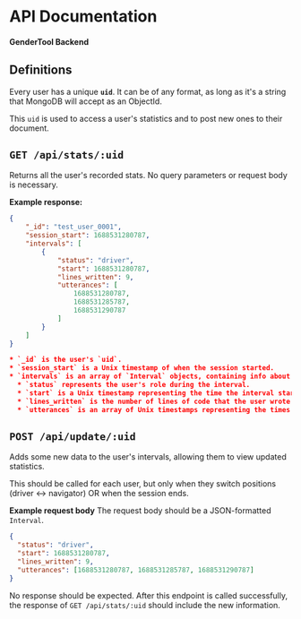 # API Documentation

#### GenderTool Backend

## Definitions

Every user has a unique **`uid`**. It can be of any format, as
long as it's a string that MongoDB will accept as an ObjectId.

This `uid` is used to access a user's statistics and to post
new ones to their document.

## `GET /api/stats/:uid`

Returns all the user's recorded stats. No query parameters or request body is necessary.

**Example response:**

```json
{
    "_id": "test_user_0001",
    "session_start": 1688531280787,
    "intervals": [
        {
            "status": "driver",
            "start": 1688531280787,
            "lines_written": 9,
            "utterances": [
                1688531280787,
                1688531285787,
                1688531290787
            ]
        }
    ]
}

* `_id` is the user's `uid`.
* `session_start` is a Unix timestamp of when the session started.
* `intervals` is an array of `Interval` objects, containing info about each time the user was either driver or navigator.
  * `status` represents the user's role during the interval.
  * `start` is a Unix timestamp representing the time the interval started.
  * `lines_written` is the number of lines of code that the user wrote during the interval. Should only be >0 when `status` is `driver`, but this isn't enforced.
  * `utterances` is an array of Unix timestamps representing the times of each words. Used for interruption detection.
```

## `POST /api/update/:uid`

Adds some new data to the user's intervals,
allowing them to view updated statistics.

This should be called for each user,
but only when they switch positions (driver <-> navigator)
OR when the session ends.

**Example request body**
The request body should be a JSON-formatted `Interval`.

```json
{
  "status": "driver",
  "start": 1688531280787,
  "lines_written": 9,
  "utterances": [1688531280787, 1688531285787, 1688531290787]
}
```

No response should be expected. After this endpoint is called
successfully, the response of `GET /api/stats/:uid` should
include the new information.
